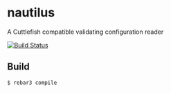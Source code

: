 nautilus
=====

A Cuttlefish compatible validating configuration reader

[![Build Status](https://travis-ci.com/gmr/nautilus.svg?branch=master)](https://travis-ci.com/gmr/nautilus)

Build
-----

    $ rebar3 compile
